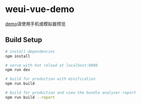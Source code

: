 # weui-vue-demo

[demo](https://hteen.github.io/weui-vue-demo/dist)请使用手机或模拟器预览

## Build Setup

``` bash
# install dependencies
npm install

# serve with hot reload at localhost:8080
npm run dev

# build for production with minification
npm run build

# build for production and view the bundle analyzer report
npm run build --report
```



